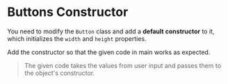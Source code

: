 # Buttons Constructor

You need to modify the `Button` class and add a **default constructor** to it, which initializes the `width` and `height` properties.

Add the constructor so that the given code in main works as expected.

>The given code takes the values from user input and passes them to the object's constructor.